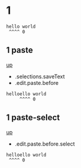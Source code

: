 # 1

```
hello world
 ^^^^ 0
```

## 1 paste
[up](#1)

- .selections.saveText
- .edit.paste.before

```
helloello world
     ^^^^ 0
```

## 1 paste-select
[up](#1)

- .edit.paste.before.select

```
helloello world
 ^^^^ 0
```

